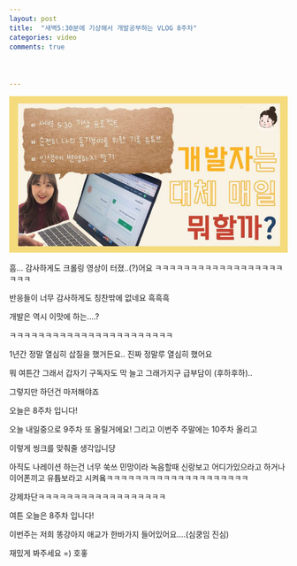 ```yaml
---
layout: post
title:  "새벽5:30분에 기상해서 개발공부하는 VLOG 8주차"
categories: video 
comments: true



---
```


[![난생처음5:30AM](/assets/img/youtube/2020.jpg)](https://www.youtube.com/watch?v=PZ_ERmdy8nM)



흠... 감사하게도 크롤링 영상이 터졌..(?)어요 ㅋㅋㅋㅋㅋㅋㅋㅋㅋㅋㅋㅋㅋㅋㅋㅋㅋㅋㅋㅋㅋ

반응들이 너무 감사하게도 칭찬밖에 없네요 흑흑흑



개발은 역시 이맛에 하는....?

ㅋㅋㅋㅋㅋㅋㅋㅋㅋㅋㅋㅋㅋㅋㅋㅋㅋㅋㅋㅋㅋㅋㅋ

1년간 정말 열심히 삽질을 했거든요.. 진짜 정말루 열심히 했어요



뭐 여튼간 그래서 갑자기 구독자도 막 늘고 그래가지구 급부담이 (후하후하)..

그렇지만 하던건 마저해야죠



오늘은 8주차 입니다!

오늘 내일중으로 9주차 또 올릴거에요! 그리고 이번주 주말에는 10주차 올리고

이렇게 씽크를 맞춰줄 생각입니댱



아직도 나레이션 하는건 너무 쑥쓰 민망이라 녹음할때 신랑보고 어디가있으라고 하거나 이어폰끼고 유튭보라고 시켜욬ㅋㅋㅋㅋㅋㅋㅋㅋㅋㅋㅋㅋㅋㅋㅋㅋㅋㅋㅋㅋ

강제차단ㅋㅋㅋㅋㅋㅋㅋㅋㅋㅋㅋㅋㅋㅋㅋㅋㅋㅋ



여튼 오늘은 8주차 입니다!

이번주는 저희 똥강아지 애교가 한바가지 들어있어요....(심쿵임 진심)

재밌게 봐주세요 =) 호홓

